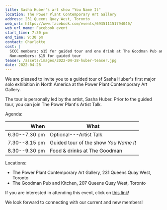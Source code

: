 ```yaml
---
title: Sasha Huber's art show "You Name It"
location: The Power Plant Contemporary Art Gallery
address: 231 Queens Quay West, Toronto
web_url: https://www.facebook.com/events/693511151794040/
web_url_name: Facebook event
start_time: 7:30 pm
end_time: 9:30 pm
contact: Charlotte
cost: |
  SCCC members: $15 for guided tour and one drink at The Goodman Pub and Kitchen
  Non-members: $15 for guided tour
teaser: /assets/images/2022-04-28-huber-teaser.jpg
date: 2022-04-28
---
```


We are pleased to invite you to a guided tour of Sasha Huber's first major solo
exhibition in North America at the Power Plant Contemporary Art Gallery.

The tour is personally led by the artist, Sasha Huber. Prior to the guided
tour, you can join The Power Plant's Artist Talk.

Agenda:

| When          | What                                  |
| ------------: | ------------------------------------- |
| 6.30--7.30 pm | Optional---Artist Talk                |
| 7.30--8.15 pm | Guided tour of the show *You Name It* |
| 8.30--9.30 pm | Food & drinks at The Goodman          |

Locations:

- The Power Plant Contemporary Art Gallery, 231 Queens Quay West, Toronto
- The Goodman Pub and Kitchen, 207 Queens Quay West, Toronto

If you are interested in attending this event, click on [this link][register]!

We look forward to connecting with our current and new members!

[register]: <https://www.swissbiz.ca/event_details.php?id=175>
